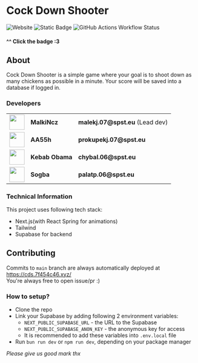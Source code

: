 # Cock Down Shooter  

![Website](https://img.shields.io/website?url=https%3A%2F%2Fcds.7f454c46.xyz%2F&up_message=Cock%20Down%20Shooter)
![Static Badge](https://img.shields.io/badge/coolify.io-8A2BE2?link=https%3A%2F%2Fcds.7f454c46.xyz%2F)
![GitHub Actions Workflow Status](https://img.shields.io/github/actions/workflow/status/Chigga-Solutions/Cock-Down-Shooter/node.js.yml)

#### ^^ Click the badge :3

## About

Cock Down Shooter is a simple game where your
goal is to shoot down as many chickens as possible in a minute. Your score will be saved into a database if logged in.

### Developers

<table>
<tr>
<td><img width=40 src="https://github.com/MalkiNcz.png?size=40"></td>
<td><strong>MalkiNcz</strong></td>
<td><strong>malekj.07@spst.eu</strong> (Lead dev)</td>
</tr>
<tr>
<td><img width=40 src="https://github.com/koblizekXD.png?size=40"></td>
<td><strong>AA55h</strong></td>
<td><strong>prokupekj.07@spst.eu</strong></td>
</tr>
<tr>
<td><img width=40 src="https://github.com/kebabobama.png?size=40"></td>
<td><strong>Kebab Obama</strong></td>
<td><strong>chybal.06@spst.eu</strong></td>
</tr>
<tr>
<td><img width=40 src="https://github.com/sogba.png?size=40"></td>
<td><strong>Sogba</strong></td>
<td><strong>palatp.06@spst.eu</strong></td>
</tr>
</table>

### Technical Information

This project uses following tech stack:
- Next.js(with React Spring for animations)
- Tailwind
- Supabase for backend

## Contributing

Commits to `main` branch are always automatically deployed at
https://cds.7f454c46.xyz/  
You're always free to open issue/pr :)

### How to setup?

- Clone the repo
- Link your Supabase by adding following 2 environment variables:
  - `NEXT_PUBLIC_SUPABASE_URL` - the URL to the Supabase
  - `NEXT_PUBLIC_SUPABASE_ANON_KEY` - the anonymous key for access
  - It is recommended to add these variables into `.env.local` file
- Run `bun run dev` or `npm run dev`, depending on your package manager


*Please give us good mark thx*